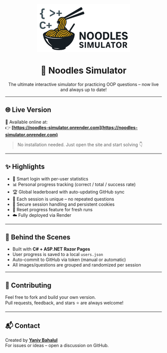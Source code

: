 <!-- README.md -->

<p align="center">
  <img src="https://github.com/yanivbahalul/noodles-simulator/blob/main/wwwroot/logo/noodles-logo-transparent.png" alt="Noodles Simulator Logo" width="300">
</p>

<h1 align="center">🍜 Noodles Simulator</h1>

<p align="center">
  The ultimate interactive simulator for practicing OOP questions – now live and always up to date!
</p>

---

## 🌐 Live Version

🔗 Available online at:  
👉 **[https://noodles-simulator.onrender.com](https://noodles-simulator.onrender.com)**

> No installation needed. Just open the site and start solving 👇

---

## ✨ Highlights

- 🧠 Smart login with per-user statistics
- 📊 Personal progress tracking (correct / total / success rate)
- 🏆 Global leaderboard with auto-updating GitHub sync
- 🔁 Each session is unique – no repeated questions
- 🔐 Secure session handling and persistent cookies
- 🔁 Reset progress feature for fresh runs
- ☁️ Fully deployed via Render

---

## 💾 Behind the Scenes

- Built with **C# + ASP.NET Razor Pages**
- User progress is saved to a local `users.json`
- Auto-commit to GitHub via token (manual or automatic)
- All images/questions are grouped and randomized per session

---

## 🙌 Contributing

Feel free to fork and build your own version.  
Pull requests, feedback, and stars ⭐ are always welcome!

---

## 📬 Contact

Created by **[Yaniv Bahalul](https://github.com/yanivbahalul)**  
For issues or ideas – open a discussion on GitHub.

